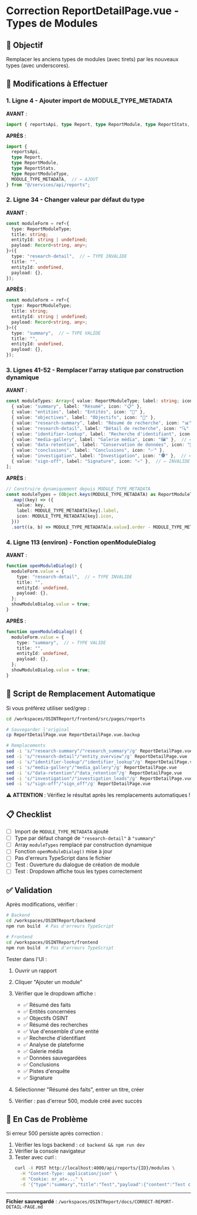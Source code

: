 # Correction ReportDetailPage.vue - Types de Modules

## 🎯 Objectif

Remplacer les anciens types de modules (avec tirets) par les nouveaux types (avec underscores).

## 📝 Modifications à Effectuer

### 1. Ligne 4 - Ajouter import de MODULE_TYPE_METADATA

**AVANT** :
```typescript
import { reportsApi, type Report, type ReportModule, type ReportStats, type ReportModuleType } from "@/services/api/reports";
```

**APRÈS** :
```typescript
import {
  reportsApi,
  type Report,
  type ReportModule,
  type ReportStats,
  type ReportModuleType,
  MODULE_TYPE_METADATA,  // ← AJOUT
} from "@/services/api/reports";
```

### 2. Ligne 34 - Changer valeur par défaut du type

**AVANT** :
```typescript
const moduleForm = ref<{
  type: ReportModuleType;
  title: string;
  entityId: string | undefined;
  payload: Record<string, any>;
}>({
  type: "research-detail",  // ← TYPE INVALIDE
  title: "",
  entityId: undefined,
  payload: {},
});
```

**APRÈS** :
```typescript
const moduleForm = ref<{
  type: ReportModuleType;
  title: string;
  entityId: string | undefined;
  payload: Record<string, any>;
}>({
  type: "summary",  // ← TYPE VALIDE
  title: "",
  entityId: undefined,
  payload: {},
});
```

### 3. Lignes 41-52 - Remplacer l'array statique par construction dynamique

**AVANT** :
```typescript
const moduleTypes: Array<{ value: ReportModuleType; label: string; icon: string }> = [
  { value: "summary", label: "Résumé", icon: "📋" },
  { value: "entities", label: "Entités", icon: "👥" },
  { value: "objectives", label: "Objectifs", icon: "🎯" },
  { value: "research-summary", label: "Résumé de recherche", icon: "📊" },  // ← INVALIDE
  { value: "research-detail", label: "Détail de recherche", icon: "🔍" },  // ← INVALIDE
  { value: "identifier-lookup", label: "Recherche d'identifiant", icon: "🔎" },  // ← INVALIDE
  { value: "media-gallery", label: "Galerie média", icon: "🖼️" },  // ← INVALIDE
  { value: "data-retention", label: "Conservation de données", icon: "💾" },  // ← INVALIDE
  { value: "conclusions", label: "Conclusions", icon: "✅" },
  { value: "investigation", label: "Investigation", icon: "🕵️" },  // ← INVALIDE
  { value: "sign-off", label: "Signature", icon: "✍️" },  // ← INVALIDE
];
```

**APRÈS** :
```typescript
// Construire dynamiquement depuis MODULE_TYPE_METADATA
const moduleTypes = (Object.keys(MODULE_TYPE_METADATA) as ReportModuleType[])
  .map((key) => ({
    value: key,
    label: MODULE_TYPE_METADATA[key].label,
    icon: MODULE_TYPE_METADATA[key].icon,
  }))
  .sort((a, b) => MODULE_TYPE_METADATA[a.value].order - MODULE_TYPE_METADATA[b.value].order);
```

### 4. Ligne 113 (environ) - Fonction openModuleDialog

**AVANT** :
```typescript
function openModuleDialog() {
  moduleForm.value = {
    type: "research-detail",  // ← TYPE INVALIDE
    title: "",
    entityId: undefined,
    payload: {},
  };
  showModuleDialog.value = true;
}
```

**APRÈS** :
```typescript
function openModuleDialog() {
  moduleForm.value = {
    type: "summary",  // ← TYPE VALIDE
    title: "",
    entityId: undefined,
    payload: {},
  };
  showModuleDialog.value = true;
}
```

## 🔧 Script de Remplacement Automatique

Si vous préférez utiliser sed/grep :

```bash
cd /workspaces/OSINTReport/frontend/src/pages/reports

# Sauvegarder l'original
cp ReportDetailPage.vue ReportDetailPage.vue.backup

# Remplacements
sed -i 's/"research-summary"/"research_summary"/g' ReportDetailPage.vue
sed -i 's/"research-detail"/"entity_overview"/g' ReportDetailPage.vue
sed -i 's/"identifier-lookup"/"identifier_lookup"/g' ReportDetailPage.vue
sed -i 's/"media-gallery"/"media_gallery"/g' ReportDetailPage.vue
sed -i 's/"data-retention"/"data_retention"/g' ReportDetailPage.vue
sed -i 's/"investigation"/"investigation_leads"/g' ReportDetailPage.vue
sed -i 's/"sign-off"/"sign_off"/g' ReportDetailPage.vue
```

⚠️ **ATTENTION** : Vérifiez le résultat après les remplacements automatiques !

## 📋 Checklist

- [ ] Import de `MODULE_TYPE_METADATA` ajouté
- [ ] Type par défaut changé de `"research-detail"` à `"summary"`
- [ ] Array `moduleTypes` remplacé par construction dynamique
- [ ] Fonction `openModuleDialog()` mise à jour
- [ ] Pas d'erreurs TypeScript dans le fichier
- [ ] Test : Ouverture du dialogue de création de module
- [ ] Test : Dropdown affiche tous les types correctement

## ✅ Validation

Après modifications, vérifier :

```bash
# Backend
cd /workspaces/OSINTReport/backend
npm run build  # Pas d'erreurs TypeScript

# Frontend
cd /workspaces/OSINTReport/frontend
npm run build  # Pas d'erreurs TypeScript
```

Tester dans l'UI :
1. Ouvrir un rapport
2. Cliquer "Ajouter un module"
3. Vérifier que le dropdown affiche :
   - ✅ Résumé des faits
   - ✅ Entités concernées
   - ✅ Objectifs OSINT
   - ✅ Résumé des recherches
   - ✅ Vue d'ensemble d'une entité
   - ✅ Recherche d'identifiant
   - ✅ Analyse de plateforme
   - ✅ Galerie média
   - ✅ Données sauvegardées
   - ✅ Conclusions
   - ✅ Pistes d'enquête
   - ✅ Signature

4. Sélectionner "Résumé des faits", entrer un titre, créer
5. Vérifier : pas d'erreur 500, module créé avec succès

## 🚨 En Cas de Problème

Si erreur 500 persiste après correction :
1. Vérifier les logs backend : `cd backend && npm run dev`
2. Vérifier la console navigateur
3. Tester avec curl :
   ```bash
   curl -X POST http://localhost:4000/api/reports/{ID}/modules \
     -H "Content-Type: application/json" \
     -H "Cookie: or_at=..." \
     -d '{"type":"summary","title":"Test","payload":{"content":"Test contenu"}}'
   ```

---

**Fichier sauvegardé** : `/workspaces/OSINTReport/docs/CORRECT-REPORT-DETAIL-PAGE.md`
